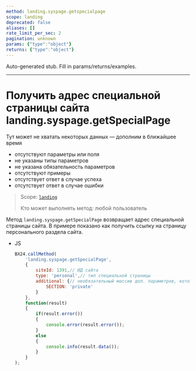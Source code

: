 ```yaml
---
method: landing.syspage.getspecialpage
scope: landing
deprecated: false
aliases: []
rate_limit_per_sec: 2
pagination: unknown
params: {"type":"object"}
returns: {"type":"object"}
---
```


Auto-generated stub. Fill in params/returns/examples.

---

# Получить адрес специальной страницы сайта landing.syspage.getSpecialPage



Тут может не хватать некоторых данных — дополним в ближайшее время







- отсутствуют параметры или поля
- не указаны типы параметров
- не указана обязательность параметров
- отсутствуют примеры
- отсутствует ответ в случае успеха
- отсутствует ответ в случае ошибки





> Scope: [`landing`](../../../scopes/permissions.md)
>
> Кто может выполнять метод: любой пользователь

Метод `landing.syspage.getSpecialPage` возвращает адрес специальной страницы сайта. В примере показано как получить ссылку на страницу персонального раздела сайта.



- JS

    ```js
    BX24.callMethod(
        'landing.syspage.getSpecialPage',
        {
            siteId: 1391,// ИД сайта
            type: 'personal',// тип специальной страницы
            additional: {// необязательный массив доп. параметров, которые будут добавлены к URL
                SECTION: 'private'
            }
        },
        function(result)
        {
            if(result.error())
            {
                console.error(result.error());
            }
            else
            {
                console.info(result.data());
            }
        }
    );
    ```




